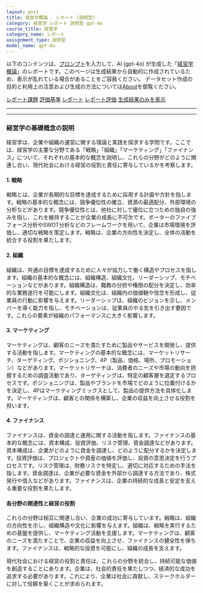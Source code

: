 ```yaml
---
layout: post
title: 経営学概論 - レポート (説明型)
category: 経営学 レポート 説明型 gpt-4o
course_title: 経営学
category_name: レポート
assignment_type: 説明型
model_name: gpt-4o
---
```


以下のコンテンツは、[プロンプト](https://github.com/takedatoshiyuki/synthetic_assignments/tree/main/generated/経営学/gpt-4o/prompt_レポート-説明型.md)を入力して、AI (gpt-4o) が生成した「[経営学概論](/contents/経営学/)」のレポートです。このページは生成結果から自動的に作成されているため、表示が乱れている場合があることをご容赦ください。
データセット作成の目的と利用上の注意および生成の方法については[About](/About)を御覧ください。

[レポート課題](../レポート課題-説明型)
[評価基準](../評価基準-説明型)
[レポート](../レポート-説明型)
[レポート評価](../レポート評価-説明型)
[生成結果のみを表示](https://github.com/takedatoshiyuki/synthetic_assignments/tree/main/generated/経営学/gpt-4o/レポート-説明型.md)
  

***
***
  
### 経営学の基礎概念の説明

経営学は、企業や組織の運営に関する理論と実践を探求する学問です。ここでは、経営学の主要な分野である「戦略」「組織」「マーケティング」「ファイナンス」について、それぞれの基本的な概念を説明し、これらの分野がどのように関連し合い、現代社会における経営の役割と責任に寄与しているかを考察します。

#### 1. 戦略

戦略とは、企業が長期的な目標を達成するために採用する計画や方針を指します。戦略の基本的な概念には、競争優位性の確立、資源の最適配分、外部環境の分析などがあります。競争優位性とは、他社に対して優位に立つための独自の強みを指し、これを維持することが企業の成長に不可欠です。ポーターのファイブフォース分析やSWOT分析などのフレームワークを用いて、企業は市場環境を評価し、適切な戦略を策定します。戦略は、企業の方向性を決定し、全体の活動を統合する役割を果たします。

#### 2. 組織

組織は、共通の目標を達成するために人々が協力して働く構造やプロセスを指します。組織の基本的な概念には、組織構造、組織文化、リーダーシップ、モチベーションなどがあります。組織構造は、職務の分担や権限の配分を決定し、効率的な業務遂行を可能にします。組織文化は、組織内の価値観や信念を形成し、従業員の行動に影響を与えます。リーダーシップは、組織のビジョンを示し、メンバーを導く能力を指し、モチベーションは、従業員のやる気を引き出す要因です。これらの要素が組織のパフォーマンスに大きく影響します。

#### 3. マーケティング

マーケティングは、顧客のニーズを満たすために製品やサービスを開発し、提供する活動を指します。マーケティングの基本的な概念には、マーケットリサーチ、ターゲティング、ポジショニング、4P（製品、価格、場所、プロモーション）などがあります。マーケットリサーチは、消費者のニーズや市場の動向を把握するための調査活動であり、ターゲティングは、特定の顧客層を選定するプロセスです。ポジショニングは、製品やブランドを市場でどのように位置付けるかを決定し、4Pはマーケティングミックスとして、製品の提供方法を具体化します。マーケティングは、顧客との関係を構築し、企業の収益を向上させる役割を担います。

#### 4. ファイナンス

ファイナンスは、資金の調達と運用に関する活動を指します。ファイナンスの基本的な概念には、資本構成、投資評価、リスク管理、資金調達などがあります。資本構成は、企業がどのように資金を調達し、どのように配分するかを決定します。投資評価は、プロジェクトや資産の価値を評価し、投資の意思決定を行うプロセスです。リスク管理は、財務リスクを特定し、適切に対応するための手法を指します。資金調達は、企業が必要な資金を外部から調達する方法であり、株式発行や借入などがあります。ファイナンスは、企業の持続的な成長と安定を支える重要な役割を果たします。

#### 各分野の関連性と経営の役割

これらの分野は相互に関連し合い、企業の成功に寄与しています。戦略は、組織の方向性を示し、組織構造や文化に影響を与えます。組織は、戦略を実行するための基盤を提供し、マーケティング活動を支援します。マーケティングは、顧客のニーズを満たすことで、企業の収益を向上させ、ファイナンスの健全性を保ちます。ファイナンスは、戦略的な投資を可能にし、組織の成長を支えます。

現代社会における経営の役割と責任は、これらの分野を統合し、持続可能な価値を創造することにあります。企業は、社会的責任を果たしつつ、経済的な成功を追求する必要があります。これにより、企業は社会に貢献し、ステークホルダーに対して信頼を築くことが求められます。
